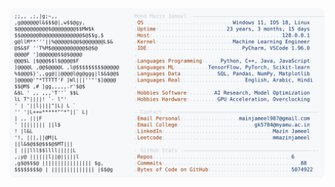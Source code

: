 <picture>
  <source srcset="https://raw.githubusercontent.com/mmazinjameel/mmazinjameel/main/dark_mode.svg?v=1740060557" media="(prefers-color-scheme: dark)">
  <img src="https://raw.githubusercontent.com/mmazinjameel/mmazinjameel/main/light_mode.svg?v=1740060557">
</picture>
